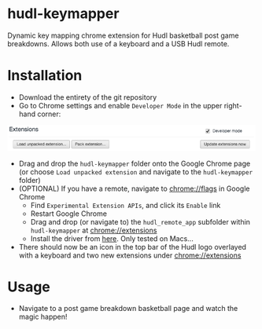 # hudl-keymapper
Dynamic key mapping chrome extension for Hudl basketball post game breakdowns.
Allows both use of a keyboard and a USB Hudl remote.

# Installation
 - Download the entirety of the git repository
 - Go to Chrome settings and enable `Developer Mode` in the upper right-hand corner:
 
 ![Dev Mode](images/devmode.png)
 
 - Drag and drop the `hudl-keymapper` folder onto the Google Chrome page (or choose `Load unpacked extension` and navigate to the `hudl-keymapper` folder)
 - (OPTIONAL) If you have a remote, navigate to [chrome://flags](chrome://flags) in Google Chrome
    - Find `Experimental Extension APIs`, and click its `Enable` link
    - Restart Google Chrome
    - Drag and drop (or navigate to) the `hudl_remote_app` subfolder within `hudl-keymapper` at [chrome://extensions](chrome://extensions)
    - Install the driver from [here](https://goo.gl/UVU9sq). Only tested on Macs...
 - There should now be an icon in the top bar of the Hudl logo overlayed with a keyboard and two new extensions under [chrome://extensions](chrome://extensions)

# Usage

 - Navigate to a post game breakdown basketball page and watch the magic happen!
